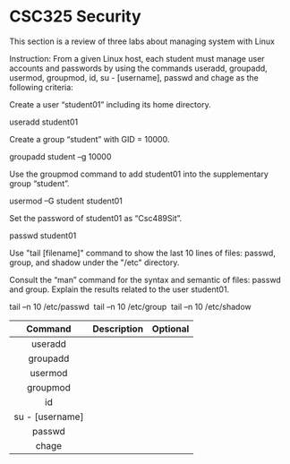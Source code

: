 # CSC325 Security

<chapter title="Linux Workshop" id="csc325-workshop">
   <p>This section is a review of three labs about managing system with Linux</p>
   <chapter title="Workshop#1" id="csc325-workshop1" collapsible="true">

<procedure title="" id="procedure-id">
   <p> 
            <control>Instruction:</control> From a given Linux host, each student must 
            manage user accounts and passwords by using the commands <shortcut>useradd</shortcut>, 
            <shortcut>groupadd</shortcut>, <shortcut>usermod</shortcut>, <shortcut>groupmod</shortcut>, 
            <shortcut>id</shortcut>, <shortcut>su - [username]</shortcut>, <shortcut>passwd</shortcut> and 
            <shortcut>chage</shortcut> as the following criteria:
    </p>
   <step>
<p>Create a user “student01” including its home directory.</p>
<code-block>useradd student01</code-block>
</step>

   <step>
<p>Create a group “student” with GID = 10000.</p>
<code-block>groupadd student –g 10000</code-block>
</step>

<step>
<p>Use the groupmod command to add student01 into the supplementary group “student”.</p>
<code-block>usermod –G student student01</code-block>
</step>

<step>
<p>Set the password of student01 as “Csc489Sit”. </p>
<code-block>passwd student01</code-block>
</step>

<step>
<p>Use "tail [filename]" command to show the last 10 lines of files: passwd, group, and shadow under the "/etc" directory.</p>
<p>Consult the “man” command for the syntax and semantic of files: passwd and group. <emphasis>Explain the results related to the user student01</emphasis>.</p>
<code-block>
tail –n 10 /etc/passwd&nbsp;
tail –n 10 /etc/group&nbsp;
tail –n 10 /etc/shadow
</code-block>
</step>



</procedure>


   </chapter>

<chapter title="Linux Cheat Sheet" id="csc325-workshop-summary" collapsible="true">
    
|   **Command**   | **Description** | **Optional** |
|:---------------:|:-----------:|:--------:|
|     useradd     |             |          |
|    groupadd     |             |          |
|     usermod     |             |          |
|    groupmod     |             |          |
|       id        |             |          |
| su - [username] |             |          |
|     passwd      |             |          |
|      chage      |             |          |

</chapter>

</chapter>